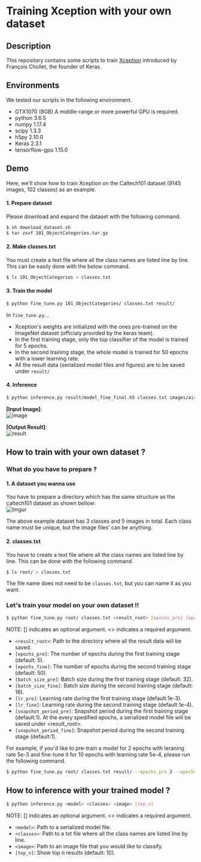 # Training Xception with your own dataset


## Description

This repository contains some scripts to train [Xception](https://arxiv.org/pdf/1610.02357.pdf) introduced by François Chollet, the founder of Keras.


## Environments

We tested our scripts in the following environment.

* GTX1070 (8GB) A middle-range or more powerful GPU is required.
* python 3.6.5
* numpy 1.17.4
* scipy 1.3.3
* h5py 2.10.0
* Keras 2.3.1
* tensorflow-gpu 1.15.0


## Demo

Here, we'll show how to train Xception on the Caltech101 dataset (9145 images, 102 classes) as an example.


#### 1. Prepare dataset

Please download and expand the dataset with the following command.  

```bash
$ sh download_dataset.sh
$ tar zxvf 101_ObjectCategories.tar.gz
```


#### 2. Make classes.txt

You must create a text file where all the class names are listed line by line.  
This can be easily done with the below command.

```bash
$ ls 101_ObjectCategories > classes.txt
```


#### 3. Train the model

```bash
$ python fine_tune.py 101_ObjectCategories/ classes.txt result/
```

In `fine_tune.py`...  

* Xception's weights are initialized with the ones pre-trained on the ImageNet dataset (officialy provided by the keras team).
* In the first training stage, only the top classifier of the model is trained for 5 epochs.
* In the second training stage, the whole model is trained for 50 epochs with a lower learning rate.
* All the result data (serialized model files and figures) are to be saved under `result/`


#### 4. Inference

```bash
$ python inference.py result/model_fine_final.h5 classes.txt images/airplane.jpg
```

**[Input Image]**:  
![image](https://i.imgur.com/AsesiD0.jpg)  

**[Output Result]**:  
![result](https://i.imgur.com/5GeXqgl.png)


## How to train with your own dataset ?


### What do you have to prepare ?


#### 1. A dataset you wanna use

You have to prepare a directory which has the same structure as the caltech101 dataset
as shown bellow:  
![Imgur](http://i.imgur.com/qBa9cKr.png)

The above example dataset has 3 classes and 5 images in total.
Each class name must be unique, but the image files' can be anything.


#### 2. classes.txt

You have to create a text file where all the class names are listed line by line. This can be done with the following command.

```bash
$ ls root/ > classes.txt
```

The file name does not need to be `classes.txt`, but
you can name it as you want.


### Let's train your model on your own dataset !!

```bash
$ python fine_tune.py root/ classes.txt <result_root> [epochs_pre] [epochs_fine] [batch_size_pre] [batch_size_fine] [lr_pre] [lr_fine] [snapshot_period_pre] [snapshot_period_fine]
```
NOTE: [] indicates an optional argument. <> indicates a required argument.

* `<result_root>`: Path to the directory where all the result data will be saved.
* `[epochs_pre]`: The number of epochs during the first training stage (default: 5).
* `[epochs_fine]`: The number of epochs during the second training stage (default: 50).
* `[batch_size_pre]`: Batch size during the first training stage (default: 32).
* `[batch_size_fine]`: Batch size during the second training stage (default: 16).
* `[lr_pre]`: Learning rate during the first training stage (default:1e-3).
* `[lr_fine]`: Learning rate during the second training stage (default:1e-4).
* `[snapshot_period_pre]`: Snapshot period during the first training stage (default:1). At the every spedified epochs, a serialized model file will be saved under <result_root>.
* `[snapshot_period_fine]`: Snapshot period during the second training stage (default:1).

For example, if you'd like to pre-train a model for 2 epochs with leraning rate 5e-3 and fine-tune it for 10 epochs with learning rate 5e-4, please run the following command.

```bash
$ python fine_tune.py root/ classes.txt result/ --epochs_pre 2 --epochs_fine 10 --lr_pre 5e-3 --lr_fine 5e-4
```


## How to inference with your trained model ?

```bash
$ python inference.py <model> <classes> <image> [top_n]
```
NOTE: [] indicates an optional argument. <> indicates a required argument.

* `<model>`: Path to a serialized model file.
* `<classes>`: Path to a txt file where all the class names are listed line by line.
* `<image>`: Path to an image file that you would like to classify.
* `[top_n]`: Show top n results (default: 10).
